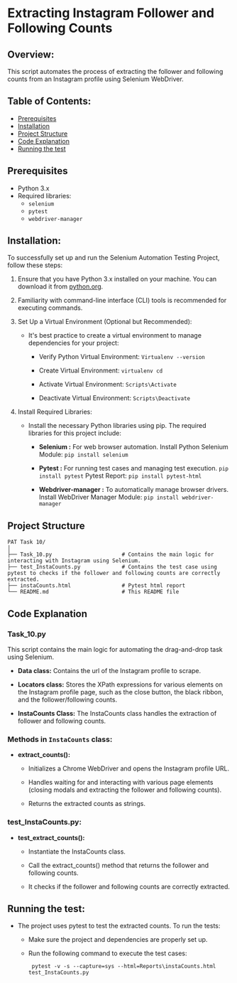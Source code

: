 # Extracting Instagram Follower and Following Counts

## Overview:
This script automates the process of extracting the follower and following counts from an Instagram profile using Selenium WebDriver.

## Table of Contents:
- [Prerequisites](#prerequisites)
- [Installation](#installation)
- [Project Structure](#project-structure)
- [Code Explanation](#Code-Explanation)
- [Running the test](#Running-the-test)

## Prerequisites
- Python 3.x
- Required libraries:
  - `selenium`
  - `pytest`
  - `webdriver-manager`
 
 ## Installation:
To successfully set up and run the Selenium Automation Testing Project, follow these steps:

1. Ensure that you have Python 3.x installed on your machine. You can download it from  [python.org](https://www.python.org/).

2. Familiarity with command-line interface (CLI) tools is recommended for executing commands.

3. Set Up a Virtual Environment (Optional but Recommended):
   - It's best practice to create a virtual environment to manage dependencies for your project:
     
     - Verify Python Virtual Environment: `Virtualenv --version`
       
     - Create Virtual Environment:  `virtualenv cd`
       
     - Activate Virtual Environment:  `Scripts\Activate`
       
     - Deactivate Virtual Environment: `Scripts\Deactivate`
       
4.  Install Required Libraries:
    - Install the necessary Python libraries using pip. The required libraries for this project include:
      - __Selenium :__ For web browser automation.
        Install Python Selenium Module: `pip install selenium`
        
      - __Pytest :__ For running test cases and managing test execution.
        `pip install pytest`
         Pytest Report: `pip install pytest-html`
        
      - __Webdriver-manager :__ To automatically manage browser drivers.
          Install WebDriver Manager Module: `pip install webdriver-manager`

## Project Structure
```
PAT Task 10/
│
├── Task_10.py                      # Contains the main logic for  interacting with Instagram using Selenium.
├── test_InstaCounts.py             # Contains the test case using pytest to checks if the follower and following counts are correctly extracted.
├── instaCounts.html                # Pytest html report
└── README.md                       # This README file
```

## Code Explanation
### Task_10.py
This script contains the main logic for automating the drag-and-drop task using Selenium.

- __Data class:__ Contains the url of the Instagram profile to scrape.

- __Locators class:__ Stores the XPath expressions for various elements on the Instagram profile page, such as the close button, the black ribbon, and the follower/following counts.

- __InstaCounts Class:__ The InstaCounts class handles the extraction of follower and following counts.

### Methods in `InstaCounts` class:
- __extract_counts():__
   - Initializes a Chrome WebDriver and opens the Instagram profile URL.

  - Handles waiting for and interacting with various page elements (closing modals and extracting the follower and following counts).

  - Returns the extracted counts as strings.

### test_InstaCounts.py:
- __test_extract_counts():__
  
  - Instantiate the InstaCounts class.

  - Call the extract_counts() method that returns the follower and following counts.

  -  It checks if the follower and following counts are correctly extracted.

## Running the test:
- The project uses pytest to test the extracted counts. To run the tests:
  
  - Make sure the project and dependencies are properly set up.

  - Run the following command to execute the test cases:
    ```
     pytest -v -s --capture=sys --html=Reports\instaCounts.html test_InstaCounts.py
    ```
    








        
